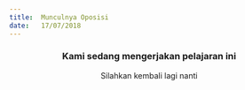 ```yaml
---
title:  Munculnya Oposisi
date:   17/07/2018
---
```


### <center>Kami sedang mengerjakan pelajaran ini</center>
<center>Silahkan kembali lagi nanti</center>